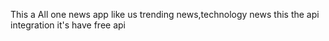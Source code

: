 This a All one news app like us trending news,technology news this the api integration it's have free api 
